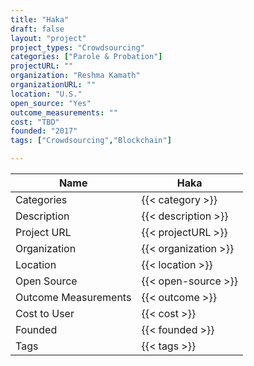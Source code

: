 ```yaml
---
title: "Haka"
draft: false
layout: "project"
project_types: "Crowdsourcing"
categories: ["Parole & Probation"]
projectURL: ""
organization: "Reshma Kamath"
organizationURL: ""
location: "U.S."
open_source: "Yes"
outcome_measurements: ""
cost: "TBD"
founded: "2017"
tags: ["Crowdsourcing","Blockchain"]

---
```



Name                    |  Haka    
------------------------|----
Categories              | {{< category >}} 
Description             | {{< description >}} 
Project URL             | {{< projectURL >}} 
Organization            | {{< organization >}} 
Location                | {{< location >}} 
Open Source             | {{< open-source >}} 
Outcome Measurements    | {{< outcome >}} 
Cost to User            | {{< cost >}} 
Founded                 | {{< founded >}} 
Tags                    | {{< tags >}} 

